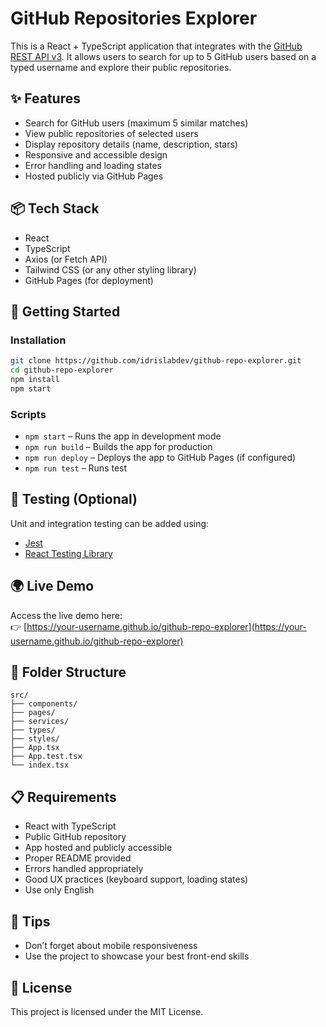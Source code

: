 # GitHub Repositories Explorer

This is a React + TypeScript application that integrates with the [GitHub REST API v3](https://developer.github.com/v3/). It allows users to search for up to 5 GitHub users based on a typed username and explore their public repositories.

## ✨ Features

- Search for GitHub users (maximum 5 similar matches)
- View public repositories of selected users
- Display repository details (name, description, stars)
- Responsive and accessible design
- Error handling and loading states
- Hosted publicly via GitHub Pages

## 📦 Tech Stack

- React
- TypeScript
- Axios (or Fetch API)
- Tailwind CSS (or any other styling library)
- GitHub Pages (for deployment)

## 🚀 Getting Started

### Installation

```bash
git clone https://github.com/idrislabdev/github-repo-explorer.git
cd github-repo-explorer
npm install
npm start
```

### Scripts

- `npm start` – Runs the app in development mode
- `npm run build` – Builds the app for production
- `npm run deploy` – Deploys the app to GitHub Pages (if configured)
- `npm run test` – Runs test

## 🧪 Testing (Optional)

Unit and integration testing can be added using:

- [Jest](https://jestjs.io/)
- [React Testing Library](https://testing-library.com/docs/react-testing-library/intro)

## 🌍 Live Demo

Access the live demo here:  
👉 [https://your-username.github.io/github-repo-explorer](https://your-username.github.io/github-repo-explorer)

## 📁 Folder Structure

```
src/
├── components/
├── pages/
├── services/
├── types/
├── styles/
├── App.tsx
├── App.test.tsx
└── index.tsx
```

## 📋 Requirements

- React with TypeScript
- Public GitHub repository
- App hosted and publicly accessible
- Proper README provided
- Errors handled appropriately
- Good UX practices (keyboard support, loading states)
- Use only English

## 📱 Tips

- Don’t forget about mobile responsiveness
- Use the project to showcase your best front-end skills

## 📄 License

This project is licensed under the MIT License.
